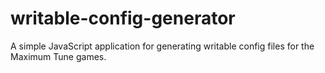# writable-config-generator
 A simple JavaScript application for generating writable config files for the Maximum Tune games.
